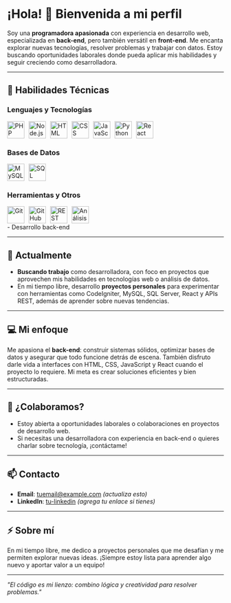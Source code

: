 # ¡Hola! 👋 Bienvenida a mi perfil

Soy una **programadora apasionada** con experiencia en desarrollo web, especializada en **back-end**, pero también versátil en **front-end**. Me encanta explorar nuevas tecnologías, resolver problemas y trabajar con datos. Estoy buscando oportunidades laborales donde pueda aplicar mis habilidades y seguir creciendo como desarrolladora.

---

## 🚀 Habilidades Técnicas

### Lenguajes y Tecnologías
<div style="display: flex; gap: 10px; flex-wrap: wrap;">
  <img src="https://skillicons.dev/icons?i=php" width="40" height="40" alt="PHP" title="PHP">
  <img src="https://skillicons.dev/icons?i=nodejs" width="40" height="40" alt="Node.js" title="Node.js">
  <img src="https://skillicons.dev/icons?i=html" width="40" height="40" alt="HTML" title="HTML">
  <img src="https://skillicons.dev/icons?i=css" width="40" height="40" alt="CSS" title="CSS">
  <img src="https://skillicons.dev/icons?i=js" width="40" height="40" alt="JavaScript" title="JavaScript">
  <img src="https://techstack-generator.vercel.app/python-icon.svg" width="40" height="40" alt="Python" title="Python">
  <img src="https://skillicons.dev/icons?i=react" width="40" height="40" alt="React" title="React">
</div>

### Bases de Datos
<div style="display: flex; gap: 10px; flex-wrap: wrap;">
  <img src="https://techstack-generator.vercel.app/mysql-icon.svg" width="40" height="40" alt="MySQL" title="MySQL">
  <img src="https://skillicons.dev/icons?i=sqlserver" width="40" height="40" alt="SQL Server" title="SQL Server">
</div>

### Herramientas y Otros
<div style="display: flex; gap: 10px; flex-wrap: wrap;">
  <img src="https://skillicons.dev/icons?i=git" width="40" height="40" alt="Git" title="Git">
  <img src="https://skillicons.dev/icons?i=github" width="40" height="40" alt="GitHub" title="GitHub">
  <img src="https://skillicons.dev/icons?i=rest" width="40" height="40" alt="REST API" title="REST API">
  <img src="https://skillicons.dev/icons?i=stats" width="40" height="40" alt="Análisis de datos" title="Análisis de datos">
</div>
- Desarrollo back-end  

---

## 🌱 Actualmente
- **Buscando trabajo** como desarrolladora, con foco en proyectos que aprovechen mis habilidades en tecnologías web o análisis de datos.  
- En mi tiempo libre, desarrollo **proyectos personales** para experimentar con herramientas como CodeIgniter, MySQL, SQL Server, React y APIs REST, además de aprender sobre nuevas tendencias.

---

## 💻 Mi enfoque
Me apasiona el **back-end**: construir sistemas sólidos, optimizar bases de datos y asegurar que todo funcione detrás de escena. También disfruto darle vida a interfaces con HTML, CSS, JavaScript y React cuando el proyecto lo requiere. Mi meta es crear soluciones eficientes y bien estructuradas.

---

## 🤝 ¿Colaboramos?
- Estoy abierta a oportunidades laborales o colaboraciones en proyectos de desarrollo web.  
- Si necesitas una desarrolladora con experiencia en back-end o quieres charlar sobre tecnología, ¡contáctame!

---

## 📫 Contacto
- **Email**: [tuemail@example.com](mailto:tuemail@example.com) *(actualiza esto)*  
- **LinkedIn**: [tu-linkedin](https://linkedin.com/in/tu-perfil) *(agrega tu enlace si tienes)*  

---

## ⚡ Sobre mí
En mi tiempo libre, me dedico a proyectos personales que me desafían y me permiten explorar nuevas ideas. ¡Siempre estoy lista para aprender algo nuevo y aportar valor a un equipo!

---

*"El código es mi lienzo: combino lógica y creatividad para resolver problemas."*

